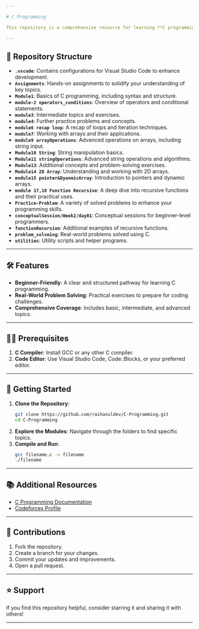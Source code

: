```yaml
---

# C Programming  

This repository is a comprehensive resource for learning **C programming**, from the fundamentals to more advanced concepts like pointers, recursion, and dynamic memory. Perfect for beginners who want to build a strong foundation in programming!

---
```


## 📂 Repository Structure  

- **`.vscode`**: Contains configurations for Visual Studio Code to enhance development.  
- **`Assignments`**: Hands-on assignments to solidify your understanding of key topics.  
- **`Module1`**: Basics of C programming, including syntax and structure.  
- **`module-2 operators_conditions`**: Overview of operators and conditional statements.  
- **`module3`**: Intermediate topics and exercises.  
- **`module4`**: Further practice problems and concepts.  
- **`module6 recap loop`**: A recap of loops and iteration techniques.  
- **`module7`**: Working with arrays and their applications.  
- **`module9 arrayOperations`**: Advanced operations on arrays, including string input.  
- **`Module10 String`**: String manipulation basics.  
- **`Module11 stringOperations`**: Advanced string operations and algorithms.  
- **`Module13`**: Additional concepts and problem-solving exercises.  
- **`Module14 2D Array`**: Understanding and working with 2D arrays.  
- **`module15 pointer&DyanmicArray`**: Introduction to pointers and dynamic arrays.  
- **`module 17,18 Function Recursive`**: A deep dive into recursive functions and their practical uses.  
- **`Practice-Problem`**: A variety of solved problems to enhance your programming skills.  
- **`conceptualSession/Week2/day01`**: Conceptual sessions for beginner-level programmers.  
- **`functionRecursion`**: Additional examples of recursive functions.  
- **`problem_solveing`**: Real-world problems solved using C.  
- **`utilities`**: Utility scripts and helper programs.  

---

## 🛠️ Features  

- **Beginner-Friendly**: A clear and structured pathway for learning C programming.  
- **Real-World Problem Solving**: Practical exercises to prepare for coding challenges.  
- **Comprehensive Coverage**: Includes basic, intermediate, and advanced topics.  

---

## 👨‍💻 Prerequisites  

1. **C Compiler**: Install GCC or any other C compiler.  
2. **Code Editor**: Use Visual Studio Code, Code::Blocks, or your preferred editor.  

---

## 📝 Getting Started  

1. **Clone the Repository**:  
   ```bash
   git clone https://github.com/raihanuldev/C-Programming.git
   cd C-Programming
   ```
2. **Explore the Modules**: Navigate through the folders to find specific topics.  
3. **Compile and Run**:  
   ```bash
   gcc filename.c -o filename
   ./filename
   ```

---

## 📚 Additional Resources  

- [C Programming Documentation](https://www.cprogramming.com/)  
- [Codeforces Profile](https://codeforces.com/profile/raihanuldev)  

---

## 🤝 Contributions  

1. Fork the repository.  
2. Create a branch for your changes.  
3. Commit your updates and improvements.  
4. Open a pull request.  

---

## ⭐ Support  

If you find this repository helpful, consider starring it and sharing it with others!

---